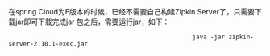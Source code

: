 在spring Cloud为F版本的时候，已经不需要自己构建Zipkin Server了，只需要下载jar即可下载完成jar 包之后，需要运行jar，如下：
                                                       
                                                       java -jar zipkin-server-2.10.1-exec.jar
